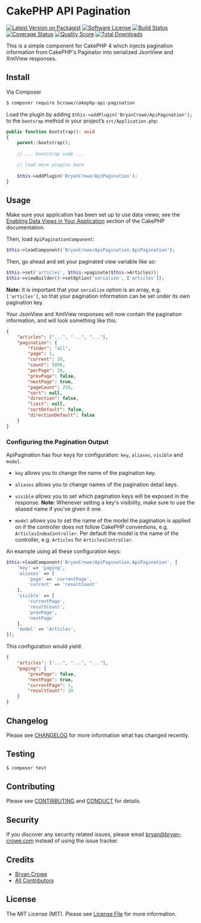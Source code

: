 # CakePHP API Pagination

[![Latest Version on Packagist][ico-version]][link-packagist]
[![Software License][ico-license]](LICENSE.md)
[![Build Status][ico-github]][link-github]
[![Coverage Status][ico-scrutinizer]][link-scrutinizer]
[![Quality Score][ico-code-quality]][link-code-quality]
[![Total Downloads][ico-downloads]][link-downloads]

This is a simple component for CakePHP 4 which injects pagination information
from CakePHP's Paginator into serialized JsonView and XmlView responses.

## Install

Via Composer

``` bash
$ composer require bcrowe/cakephp-api-pagination
```

Load the plugin by adding `$this->addPlugin('BryanCrowe/ApiPagination');` to the `bootsrap` method in your project’s `src/Application.php`:

``` php
public function bootstrap(): void
{
    parent::bootstrap();
    
    // ... bootstrap code ...

    // load more plugins here
    
    $this->addPlugin('BryanCrowe/ApiPagination');
}
```

## Usage

Make sure your application has been set up to use data views; see the
[Enabling Data Views in Your Application][link-dataviews] section of the CakePHP
documentation.

Then, load `ApiPaginationComponent`:

``` php
$this->loadComponent('BryanCrowe/ApiPagination.ApiPagination');
```

Then, go ahead and set your paginated view variable like so:

``` php
$this->set('articles', $this->paginate($this->Articles));
$this->viewBuilder()->setOption('serialize', ['articles']);
```
**Note:** It is important that your `serialize` option is an array, e.g.
`['articles']`, so that your pagination information can be set under its own
pagination key.

Your JsonView and XmlView responses will now contain the pagination information,
and will look something like this:

``` json
{
    "articles": ["...", "...", "..."],
    "pagination": {
        "finder": "all",
        "page": 1,
        "current": 20,
        "count": 5000,
        "perPage": 20,
        "prevPage": false,
        "nextPage": true,
        "pageCount": 250,
        "sort": null,
        "direction": false,
        "limit": null,
        "sortDefault": false,
        "directionDefault": false
    }
}
```

### Configuring the Pagination Output

ApiPagination has four keys for configuration: `key`, `aliases`, `visible` and `model`.

* `key` allows you to change the name of the pagination key.

* `aliases` allows you to change names of the pagination detail keys.

* `visible` allows you to set which pagination keys will be exposed in the
  response. **Note:** Whenever setting a key's visibility, make sure to use the
  aliased name if you've given it one.

* `model` allows you to set the name of the model the pagination is applied on
  if the controller does not follow CakePHP conventions, e.g. `ArticlesIndexController`.
  Per default the model is the name of the controller, e.g. `Articles` for `ArticlesController`.

An example using all these configuration keys:

``` php
$this->loadComponent('BryanCrowe/ApiPagination.ApiPagination', [
    'key' => 'paging',
    'aliases' => [
        'page' => 'currentPage',
        'current' => 'resultCount'
    ],
    'visible' => [
        'currentPage',
        'resultCount',
        'prevPage',
        'nextPage'
    ],
    'model' => 'Articles',
]);
```

This configuration would yield:

``` json
{
    "articles": ["...", "...", "..."],
    "paging": {
        "prevPage": false,
        "nextPage": true,
        "currentPage": 1,
        "resultCount": 20
    }
}
```

## Changelog

Please see [CHANGELOG](CHANGELOG.md) for more information what has changed
recently.

## Testing

``` bash
$ composer test
```

## Contributing

Please see [CONTRIBUTING](CONTRIBUTING.md) and [CONDUCT](CONDUCT.md) for
details.

## Security

If you discover any security related issues, please email bryan@bryan-crowe.com
instead of using the issue tracker.

## Credits

- [Bryan Crowe][link-author]
- [All Contributors][link-contributors]

## License

The MIT License (MIT). Please see [License File](LICENSE.md) for more
information.

[ico-version]: https://img.shields.io/packagist/v/bcrowe/cakephp-api-pagination.svg?style=flat-square
[ico-license]: https://img.shields.io/badge/license-MIT-brightgreen.svg?style=flat-square
[ico-github]: https://github.com/bcrowe/cakephp-api-pagination/workflows/CI/badge.svg
[ico-scrutinizer]: https://img.shields.io/scrutinizer/coverage/g/bcrowe/cakephp-api-pagination.svg?style=flat-square
[ico-code-quality]: https://img.shields.io/scrutinizer/g/bcrowe/cakephp-api-pagination.svg?style=flat-square
[ico-downloads]: https://img.shields.io/packagist/dt/bcrowe/cakephp-api-pagination.svg?style=flat-square

[link-packagist]: https://packagist.org/packages/bcrowe/cakephp-api-pagination
[link-github]: https://github.com/bcrowe/cakephp-api-pagination/actions
[link-scrutinizer]: https://scrutinizer-ci.com/g/bcrowe/cakephp-api-pagination/code-structure
[link-code-quality]: https://scrutinizer-ci.com/g/bcrowe/cakephp-api-pagination
[link-downloads]: https://packagist.org/packages/bcrowe/cakephp-api-pagination
[link-author]: https://github.com/bcrowe
[link-contributors]: ../../contributors
[link-dataviews]: https://book.cakephp.org/4/en/views/json-and-xml-views.html#enabling-data-views-in-your-application

